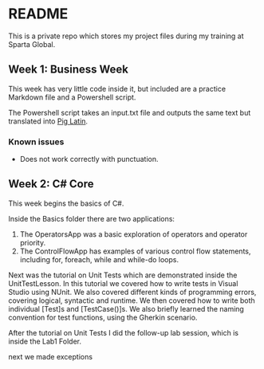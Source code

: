 # README

This is a private repo which stores my project files during my training at Sparta Global.

## Week 1: Business Week	

This week has very little code inside it, but included are a practice Markdown file and a Powershell script.

The Powershell script takes an input.txt file and outputs the same text but translated into [Pig Latin](https://en.wikipedia.org/wiki/Pig_Latin).

### Known issues

- Does not work correctly with punctuation.

## Week 2: C# Core

This week begins the basics of C#. 

Inside the Basics folder there are two applications:

1. The OperatorsApp was a basic exploration of operators and operator priority.
2. The ControlFlowApp has examples of various control flow statements, including
for, foreach, while and while-do loops.

Next was the tutorial on Unit Tests which are demonstrated inside the UnitTestLesson. 
In this tutorial we covered how to write tests in Visual Studio using NUnit. 
We also covered different kinds of programming errors, covering logical, syntactic and runtime.
We then covered how to write both individual [Test]s and [TestCase()]s.
We also briefly learned the naming convention for test functions, using the Gherkin scenario.

After the tutorial on Unit Tests I did the follow-up lab session, which is inside the Lab1 Folder.

next we made exceptions

